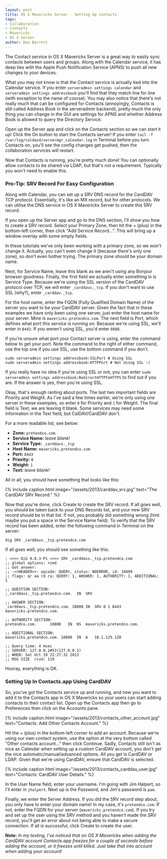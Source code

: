 ```yaml
---
layout: post
title: OS X Mavericks Server - Setting Up Contacts
tags:
- Collaboration
- Contacts
- Mavericks
- OS X Server
author: Dan Barrett
---
```


The Contact service in OS X Mavericks Server is a great way to easily sync contacts between users and groups.  Along with the Calendar service, it has deep ties with the Apple Push Notification Service (APNS) to push all new changes to your devices.

What you may not know is that the Contact service is actually tied into the Calendar service.  If you enter `serveradmin settings calendar` and `serveradmin settings addressbook` you'll find that they match line for line (with exception to the name of course).  You may also notice that there's not really much that can be configured for Contacts (annoyingly, Contacts is still called Address Book in the serveradmin backend), pretty much the only thing you can change in the GUI are settings for APNS and whether Address Book is allowed to query the Directory Service.

Open up the Server app and click on the Contacts section so we can start it up!  Click the On button to start the Contacts server!  If you enter `tail -f /var/log/caldavd/servermgr_calendar.log` in Terminal before you turn Contacts on, you'll see the config changes get pushed, then the collaboration services will restart.

Now that Contacts is running, you're pretty much done!  You can optionally allow contacts to be shared via LDAP, but that's not a requirement.  Typically you won't need to enable this.

### Pro-Tip: SRV Record For Easy Configuration

Along with Calendar, you can set up a SRV DNS record for the CardDAV TCP protocol.  Essentially, it's like an MX record, but for other protocols.  We can utilise the DNS service in OS X Mavericks Server to create this SRV record.

If you open up the Server app and go to the DNS section, I'll show you how to create a SRV record.  Select your Primary Zone, then hit the + (plus) in the bottom-left corner, then click "Add Service Record...".  This will bring up a window overlay with some empty fields.

In these tutorials we've only been working with a primary zone, so we won't change it.  Actually, you can't even change it (because there's only one zone), so don't even bother trying.  The primary zone should be your domain name.

Next, for Service Name, leave this blank as we aren't using any Bonjour browser goodness.  Finally, the first field we actually enter something in is Service Type.  Because we're using the SSL version of the CardDAV protocol over TCP, we will enter `_carddavs._tcp`.  If you don't want to use SSL (why?), enter `_carddav._tcp`.

For the host name, enter the FQDN (Fully Qualified Domain Name) of the server you want to be your CardDAV server.  Given the fact that in these examples we have only been using one server, just enter the host name for your server.  Mine is `mavericks.pretendco.com`.  The next field is Port, which defines what port this service is running on.  Because we're using SSL, we'll enter in `8443`.  If you weren't using SSL, you'd enter `8008`.

If you're unsure what port your Contact server is using, enter the command below to get your port.  Note the command to the right of either command, use the top one if you use SSL, use the bottom command if you don't.

```
sudo serveradmin settings addressbook:SSLPort # Using SSL
sudo serveradmin settings addressbook:HTTPPort # Not Using SSL :(
```

If you really have no idea if you're using SSL or not, you can enter `sudo serveradmin settings addressbook:RedirectHTTPToHTTPS` to find out if you are.  If the answer is yes, then you're using SSL.

Okay, that's enough ranting about ports.  The last two important fields are Priority and Weight.  As I've said a few times earlier, we're only using one server in these examples, so enter `0` for Priority and `1` for Weight.  The final field is Text, we are leaving it blank.  Some services may need some information in the Text field, but CalDAV/CardDAV don't.

For a more readable list, see below:

- **Zone:** `pretendco.com`
- **Service Name:** _leave blank!_
- **Service Type:** `_carddavs._tcp`
- **Host Name:** `mavericks.pretendco.com`
- **Port:** `8443`
- **Priority:** `0`
- **Weight:** `1`
- **Text:** _leave blank!_

All in all, you should have something that looks like this:

{% include caption.html image="/assets/2013/carddav_srv.jpg" text="The CardDAV SRV Record." %}

Now that you're done, click Create to create the SRV record.  If all goes well, you should be taken back to your DNS Records list, and your new SRV record should be in that list.  If not, you probably did something wrong (hint: maybe you put a space in the Service Name field).  To verify that the SRV record has been added, enter the following command in Terminal on the server:

```
dig SRV _carddavs._tcp.pretendco.com
```

If all goes well, you should see something like this:

```
; <<>> DiG 9.8.3-P1 <<>> SRV _carddavs._tcp.pretendco.com
;; global options: +cmd
;; Got answer:
;; ->>HEADER<<- opcode: QUERY, status: NOERROR, id: 10499
;; flags: qr aa rd ra; QUERY: 1, ANSWER: 1, AUTHORITY: 1, ADDITIONAL: 1

;; QUESTION SECTION:
;_carddavs._tcp.pretendco.com.	IN	SRV

;; ANSWER SECTION:
_carddavs._tcp.pretendco.com. 10800 IN	SRV	0 1 8443 mavericks.pretendco.com.

;; AUTHORITY SECTION:
pretendco.com.		10800	IN	NS	mavericks.pretendco.com.

;; ADDITIONAL SECTION:
mavericks.pretendco.com. 10800	IN	A	10.1.125.120

;; Query time: 4 msec
;; SERVER: 127.0.0.1#53(127.0.0.1)
;; WHEN: Sat Oct 19 22:27:32 2013
;; MSG SIZE  rcvd: 119
```

Hooray, everything is OK.

### Setting Up In Contacts.app Using CardDAV

So, you've got the Contacts service up and running, and now you want to add it to the Contacts app in OS X Mavericks so your users can start adding contacts to their contact list.  Open up the Contacts app then go to Preferences then click on the Accounts pane.

{% include caption.html image="/assets/2013/contacts_other_account.jpg" text="Contacts: Add Other Contacts Account." %}

Hit the + (plus) in the bottom-left corner to add an account.  Because we're using our own contact system, use the option at the very bottom called "Other contacts account..." then click Continue.  Sadly, Contacts still isn't as nice as Calendar when setting up a custom CardDAV account, you don't get the nice automatic/manual/advanced options.  All you get is CardDAV or LDAP.  Given that we're using CardDAV, ensure that CardDAV is selected.

{% include caption.html image="/assets/2013/contacts_carddav_user.jpg" text="Contacts: CardDAV User Details." %}

In the User Name field, enter your username.  I'm going with Jim Halpert, so I'll enter in `jhalpert`.  Next up is the Password, and Jim's password is `pam`.

Finally, we enter the Server Address.  If you did the SRV record step about, you only have to enter your domain name!  In my case, it's `pretendco.com`.  If not, enter the FQDN for your server (`mavericks.pretendco.com`).  If you try and set up the user using the SRV method and you haven't made the SRV record, you'll get an error about not being able to make a secure connection.  If all is successful, click Create to create the user.

**Note:** _In my testing, I've noticed that on OS X Mavericks when adding the CardDAV account Contacts.app freezes for a couple of seconds before adding the account, or it freezes until killed.  Just take that into account when adding your account!_